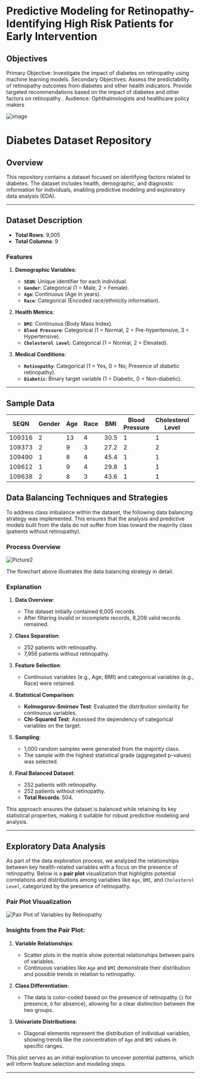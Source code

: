 # Predictive Modeling for Retinopathy-Identifying High Risk Patients for Early Intervention

## Objectives 
Primary Objective: Investigate the impact of diabetes on retinopathy  using machine learning models.
Secondary Objectives:
Assess the predictability of retinopathy  outcomes from diabetes and other health indicators.
Provide targeted recommendations based on the impact of diabetes and other factors on retinopathy .
Audience: Ophthalmologists and healthcare policy makers


![image](https://github.com/user-attachments/assets/c3a5330d-7815-4136-867f-51021231f458)

# Diabetes Dataset Repository

## Overview
This repository contains a dataset focused on identifying factors related to diabetes. The dataset includes health, demographic, and diagnostic information for individuals, enabling predictive modeling and exploratory data analysis (EDA).

---

## Dataset Description

- **Total Rows**: 9,005 
- **Total Columns**: 9

### Features

1. **Demographic Variables**:
   - **`SEQN`**: Unique identifier for each individual.
   - **`Gender`**: Categorical (1 = Male, 2 = Female).
   - **`Age`**: Continuous (Age in years).
   - **`Race`**: Categorical (Encoded race/ethnicity information).

2. **Health Metrics**:
   - **`BMI`**: Continuous (Body Mass Index).
   - **`Blood Pressure`**: Categorical (1 = Normal, 2 = Pre-hypertensive, 3 = Hypertensive).
   - **`Cholesterol Level`**: Categorical (1 = Normal, 2 = Elevated).

3. **Medical Conditions**:
   - **`Retinopathy`**: Categorical (1 = Yes, 0 = No; Presence of diabetic retinopathy).
   - **`Diabetic`**: Binary target variable (1 = Diabetic, 0 = Non-diabetic).

---


## Sample Data

| SEQN   | Gender | Age | Race | BMI  | Blood Pressure | Cholesterol Level | Retinopathy | Diabetic |
|--------|--------|-----|------|------|----------------|-------------------|-------------|----------|
| 109316 | 2      | 13  | 4    | 30.5 | 1              | 1                 | 1           | 1        |
| 109373 | 2      | 9   | 3    | 27.2 | 2              | 2                 | 1           | 1        |
| 109490 | 1      | 8   | 4    | 45.4 | 1              | 1                 | 1           | 1        |
| 109612 | 1      | 9   | 4    | 29.8 | 1              | 1                 | 1           | 1        |
| 109638 | 2      | 8   | 3    | 43.6 | 1              | 1                 | 1           | 1        |

## Data Balancing Techniques and Strategies

To address class imbalance within the dataset, the following data balancing strategy was implemented. This ensures that the analysis and predictive models built from the data do not suffer from bias toward the majority class (patients without retinopathy).

### Process Overview
![Picture2](https://github.com/user-attachments/assets/04470a62-2d94-445b-bfdf-8912128353ad)


The flowchart above illustrates the data balancing strategy in detail.

### Explanation

1. **Data Overview**:
   - The dataset initially contained 9,005 records.
   - After filtering invalid or incomplete records, 8,208 valid records remained.

2. **Class Separation**:
   - 252 patients with retinopathy.
   - 7,956 patients without retinopathy.

3. **Feature Selection**:
   - Continuous variables (e.g., Age, BMI) and categorical variables (e.g., Race) were retained.

4. **Statistical Comparison**:
   - **Kolmogorov-Smirnov Test**: Evaluated the distribution similarity for continuous variables.
   - **Chi-Squared Test**: Assessed the dependency of categorical variables on the target.

5. **Sampling**:
   - 1,000 random samples were generated from the majority class.
   - The sample with the highest statistical grade (aggregated p-values) was selected.

6. **Final Balanced Dataset**:
   - 252 patients with retinopathy.
   - 252 patients without retinopathy.
   - **Total Records**: 504.

This approach ensures the dataset is balanced while retaining its key statistical properties, making it suitable for robust predictive modeling and analysis.

---
## Exploratory Data Analysis

As part of the data exploration process, we analyzed the relationships between key health-related variables with a focus on the presence of retinopathy. Below is a **pair plot** visualization that highlights potential correlations and distributions among variables like `Age`, `BMI`, and `Cholesterol Level`, categorized by the presence of retinopathy.

### Pair Plot Visualization
![Pair Plot of Variables by Retinopathy](images/pairplot_retinopathy.jpg)

### Insights from the Pair Plot:
1. **Variable Relationships**:
   - Scatter plots in the matrix show potential relationships between pairs of variables.
   - Continuous variables like `Age` and `BMI` demonstrate their distribution and possible trends in relation to retinopathy.

2. **Class Differentiation**:
   - The data is color-coded based on the presence of retinopathy (`1` for presence, `0` for absence), allowing for a clear distinction between the two groups.

3. **Univariate Distributions**:
   - Diagonal elements represent the distribution of individual variables, showing trends like the concentration of `Age` and `BMI` values in specific ranges.

This plot serves as an initial exploration to uncover potential patterns, which will inform feature selection and modeling steps.

---


